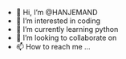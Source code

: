 - 👋 Hi, I’m @HANJEMAND
- 👀 I’m interested in coding
- 🌱 I’m currently learning python
- 💞️ I’m looking to collaborate on 
- 📫 How to reach me ...

<!---
HANJEMAND/HANJEMAND is a ✨ special ✨ repository because its `README.md` (this file) appears on your GitHub profile.
You can click the Preview link to take a look at your changes.
--->
